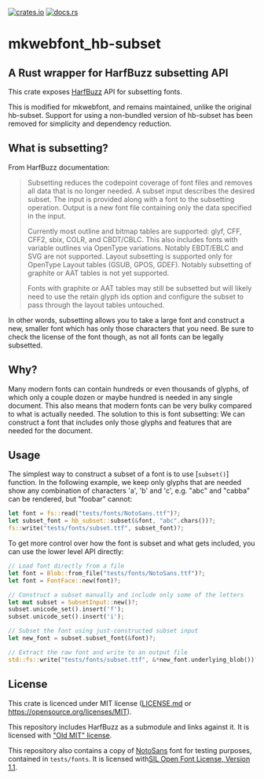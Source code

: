 [![crates.io](https://img.shields.io/crates/v/hb-subset)](https://crates.io/crates/hb-subset)
[![docs.rs](https://img.shields.io/docsrs/hb-subset)](https://docs.rs/hb-subset/)

# mkwebfont_hb-subset
## A Rust wrapper for HarfBuzz subsetting API

This crate exposes [HarfBuzz](https://github.com/harfbuzz/harfbuzz) API for subsetting fonts.

This is modified for mkwebfont, and remains maintained, unlike the original hb-subset. Support for using a non-bundled
version of hb-subset has been removed for simplicity and dependency reduction.

## What is subsetting?
From HarfBuzz documentation:
> Subsetting reduces the codepoint coverage of font files and removes all data that is no longer needed. A subset
> input describes the desired subset. The input is provided along with a font to the subsetting operation. Output is
> a new font file containing only the data specified in the input.
>
> Currently most outline and bitmap tables are supported: glyf, CFF, CFF2, sbix, COLR, and CBDT/CBLC. This also
> includes fonts with variable outlines via OpenType variations. Notably EBDT/EBLC and SVG are not supported. Layout
> subsetting is supported only for OpenType Layout tables (GSUB, GPOS, GDEF). Notably subsetting of graphite or AAT
> tables is not yet supported.
>
> Fonts with graphite or AAT tables may still be subsetted but will likely need to use the retain glyph ids option
> and configure the subset to pass through the layout tables untouched.

In other words, subsetting allows you to take a large font and construct a new, smaller font which has only those
characters that you need. Be sure to check the license of the font though, as not all fonts can be legally
subsetted.

## Why?
Many modern fonts can contain hundreds or even thousands of glyphs, of which only a couple dozen or maybe hundred is
needed in any single document. This also means that modern fonts can be very bulky compared to what is actually
needed. The solution to this is font subsetting: We can construct a font that includes only those glyphs and
features that are needed for the document.

## Usage
The simplest way to construct a subset of a font is to use [`subset()`] function. In the following example, we keep
only glyphs that are needed show any combination of characters 'a', 'b' and 'c', e.g. "abc" and "cabba" can be
rendered, but "foobar" cannot:
```rust
let font = fs::read("tests/fonts/NotoSans.ttf")?;
let subset_font = hb_subset::subset(&font, "abc".chars())?;
fs::write("tests/fonts/subset.ttf", subset_font)?;
```

To get more control over how the font is subset and what gets included, you can use the lower level API directly:
```rust
// Load font directly from a file
let font = Blob::from_file("tests/fonts/NotoSans.ttf")?;
let font = FontFace::new(font)?;

// Construct a subset manually and include only some of the letters
let mut subset = SubsetInput::new()?;
subset.unicode_set().insert('f');
subset.unicode_set().insert('i');

// Subset the font using just-constructed subset input
let new_font = subset.subset_font(&font)?;

// Extract the raw font and write to an output file
std::fs::write("tests/fonts/subset.ttf", &*new_font.underlying_blob())?;
```

## License
This crate is licenced under MIT license ([LICENSE.md](./LICENSE.md) or https://opensource.org/licenses/MIT).

This repository includes HarfBuzz as a submodule and links against it. It is licensed with ["Old MIT" license](https://github.com/harfbuzz/harfbuzz/blob/894a1f72ee93a1fd8dc1d9218cb3fd8f048be29a/COPYING).

This repository also contains a copy of [NotoSans](https://notofonts.github.io/) font for testing purposes, contained in `tests/fonts`. It is licensed with[SIL Open Font License, Version 1.1](tests/fonts/OFL.txt).
